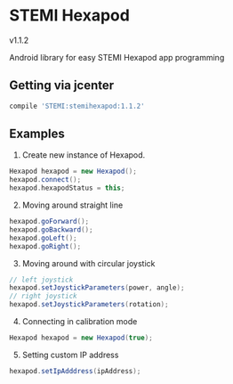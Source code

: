 # STEMI Hexapod

v1.1.2

Android library for easy STEMI Hexapod app programming

## Getting via jcenter

```groovy
compile 'STEMI:stemihexapod:1.1.2'
```

## Examples

1. Create new instance of Hexapod.
```groovy
Hexapod hexapod = new Hexapod();
hexapod.connect();
hexapod.hexapodStatus = this;
```

2. Moving around straight line
```groovy
hexapod.goForward();
hexapod.goBackward();
hexapod.goLeft();
hexapod.goRight();
```

3. Moving around with circular joystick
```groovy
// left joystick
hexapod.setJoystickParameters(power, angle);
// right joystick
hexapod.setJoystickParameters(rotation);
```

4. Connecting in calibration mode
```groovy
Hexapod hexapod = new Hexapod(true);
```
5. Setting custom IP address
```groovy
hexapod.setIpAdddress(ipAddress);
```
